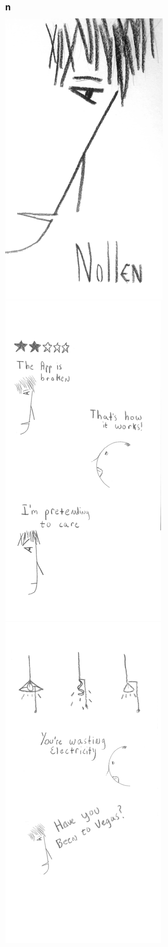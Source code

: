 # n

[![cover](i/cover.png?raw=true)](https://www.instagram.com/nollenvoid/)
[![pump fake](i/pumpfake.png?raw=true)](https://www.instagram.com/nollenvoid/)
[![vegas lights](i/lights.png?raw=true)](https://www.instagram.com/nollenvoid/)

